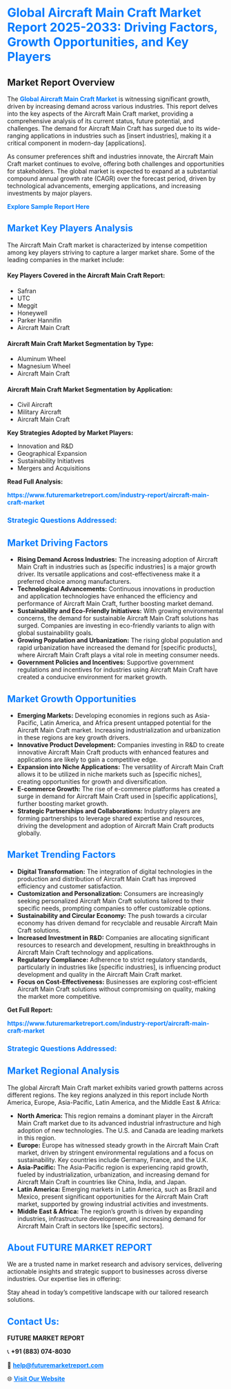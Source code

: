 <h1 style="color: #007BFF;">Global Aircraft Main Craft Market Report 2025-2033: Driving Factors, Growth Opportunities, and Key Players</h1>

<section id="overview">
<h2>Market Report Overview</h2>
<p>The <a href="https://www.futuremarketreport.com/industry-report/aircraft-main-craft-market" style="color: #007BFF; text-decoration: none;"><strong>Global Aircraft Main Craft Market</strong></a> is witnessing significant growth, driven by increasing demand across various industries. This report delves into the key aspects of the Aircraft Main Craft market, providing a comprehensive analysis of its current status, future potential, and challenges. The demand for Aircraft Main Craft has surged due to its wide-ranging applications in industries such as [insert industries], making it a critical component in modern-day [applications].</p>
<p>As consumer preferences shift and industries innovate, the Aircraft Main Craft market continues to evolve, offering both challenges and opportunities for stakeholders. The global market is expected to expand at a substantial compound annual growth rate (CAGR) over the forecast period, driven by technological advancements, emerging applications, and increasing investments by major players.</p>
</section>

<section id="overview">
<p><a href="https://www.futuremarketreport.com/request-sample/reportId=100389" style="color: #007BFF; text-decoration: none;"><strong>Explore Sample Report Here</strong></a></p>
</section>

<section id="key-players">
<h2 style="color: #007BFF;">Market Key Players Analysis</h2>
<p>The Aircraft Main Craft market is characterized by intense competition among key players striving to capture a larger market share. Some of the leading companies in the market include:</p>
<h4>Key Players Covered in the Aircraft Main Craft Report:</h4>
<ul><li>Safran</li><li>UTC</li><li>Meggit</li><li>Honeywell</li><li>Parker Hannifin</li><li>Aircraft Main Craft</li></ul>
<h4>Aircraft Main Craft Market Segmentation by Type:</h4>
<ul><li>Aluminum Wheel</li><li>Magnesium Wheel</li><li>Aircraft Main Craft</li></ul>

<h4>Aircraft Main Craft Market Segmentation by Application:</h4>
<ul><li>Civil Aircraft</li><li>Military Aircraft</li><li>Aircraft Main Craft</li></ul>
<p><strong>Key Strategies Adopted by Market Players:</strong></p>
<ul>
<li>Innovation and R&D</li>
<li>Geographical Expansion</li>
<li>Sustainability Initiatives</li>
<li>Mergers and Acquisitions</li>
</ul>
</section>

<section>
<p><strong>Read Full Analysis: </strong></p><a href="https://www.futuremarketreport.com/industry-report/aircraft-main-craft-market" style="color: #007BFF; text-decoration: none;"><strong>https://www.futuremarketreport.com/industry-report/aircraft-main-craft-market</strong></a>
<h3 style="color: #007BFF;">Strategic Questions Addressed:</h3>
</section>

<section id="driving-factors">
<h2 style="color: #007BFF;">Market Driving Factors</h2>
<ul>
<li><strong>Rising Demand Across Industries:</strong> The increasing adoption of Aircraft Main Craft in industries such as [specific industries] is a major growth driver. Its versatile applications and cost-effectiveness make it a preferred choice among manufacturers.</li>
<li><strong>Technological Advancements:</strong> Continuous innovations in production and application technologies have enhanced the efficiency and performance of Aircraft Main Craft, further boosting market demand.</li>
<li><strong>Sustainability and Eco-Friendly Initiatives:</strong> With growing environmental concerns, the demand for sustainable Aircraft Main Craft solutions has surged. Companies are investing in eco-friendly variants to align with global sustainability goals.</li>
<li><strong>Growing Population and Urbanization:</strong> The rising global population and rapid urbanization have increased the demand for [specific products], where Aircraft Main Craft plays a vital role in meeting consumer needs.</li>
<li><strong>Government Policies and Incentives:</strong> Supportive government regulations and incentives for industries using Aircraft Main Craft have created a conducive environment for market growth.</li>
</ul>
</section>

<section id="growth-opportunities">
<h2 style="color: #007BFF;">Market Growth Opportunities</h2>
<ul>
<li><strong>Emerging Markets:</strong> Developing economies in regions such as Asia-Pacific, Latin America, and Africa present untapped potential for the Aircraft Main Craft market. Increasing industrialization and urbanization in these regions are key growth drivers.</li>
<li><strong>Innovative Product Development:</strong> Companies investing in R&D to create innovative Aircraft Main Craft products with enhanced features and applications are likely to gain a competitive edge.</li>
<li><strong>Expansion into Niche Applications:</strong> The versatility of Aircraft Main Craft allows it to be utilized in niche markets such as [specific niches], creating opportunities for growth and diversification.</li>
<li><strong>E-commerce Growth:</strong> The rise of e-commerce platforms has created a surge in demand for Aircraft Main Craft used in [specific applications], further boosting market growth.</li>
<li><strong>Strategic Partnerships and Collaborations:</strong> Industry players are forming partnerships to leverage shared expertise and resources, driving the development and adoption of Aircraft Main Craft products globally.</li>
</ul>
</section>

<section id="trending-factors">
<h2 style="color: #007BFF;">Market Trending Factors</h2>
<ul>
<li><strong>Digital Transformation:</strong> The integration of digital technologies in the production and distribution of Aircraft Main Craft has improved efficiency and customer satisfaction.</li>
<li><strong>Customization and Personalization:</strong> Consumers are increasingly seeking personalized Aircraft Main Craft solutions tailored to their specific needs, prompting companies to offer customizable options.</li>
<li><strong>Sustainability and Circular Economy:</strong> The push towards a circular economy has driven demand for recyclable and reusable Aircraft Main Craft solutions.</li>
<li><strong>Increased Investment in R&D:</strong> Companies are allocating significant resources to research and development, resulting in breakthroughs in Aircraft Main Craft technology and applications.</li>
<li><strong>Regulatory Compliance:</strong> Adherence to strict regulatory standards, particularly in industries like [specific industries], is influencing product development and quality in the Aircraft Main Craft market.</li>
<li><strong>Focus on Cost-Effectiveness:</strong> Businesses are exploring cost-efficient Aircraft Main Craft solutions without compromising on quality, making the market more competitive.</li>
</ul>
</section>

<section>
<p><strong>Get Full Report: </strong></p><a href="https://www.futuremarketreport.com/industry-report/aircraft-main-craft-market" style="color: #007BFF; text-decoration: none;"><strong>https://www.futuremarketreport.com/industry-report/aircraft-main-craft-market</strong></a>
<h3 style="color: #007BFF;">Strategic Questions Addressed:</h3>
</section>


<section id="regional-analysis">
<h2 style="color: #007BFF;">Market Regional Analysis</h2>
<p>The global Aircraft Main Craft market exhibits varied growth patterns across different regions. The key regions analyzed in this report include North America, Europe, Asia-Pacific, Latin America, and the Middle East & Africa:</p>
<ul>
<li><strong>North America:</strong> This region remains a dominant player in the Aircraft Main Craft market due to its advanced industrial infrastructure and high adoption of new technologies. The U.S. and Canada are leading markets in this region.</li>
<li><strong>Europe:</strong> Europe has witnessed steady growth in the Aircraft Main Craft market, driven by stringent environmental regulations and a focus on sustainability. Key countries include Germany, France, and the U.K.</li>
<li><strong>Asia-Pacific:</strong> The Asia-Pacific region is experiencing rapid growth, fueled by industrialization, urbanization, and increasing demand for Aircraft Main Craft in countries like China, India, and Japan.</li>
<li><strong>Latin America:</strong> Emerging markets in Latin America, such as Brazil and Mexico, present significant opportunities for the Aircraft Main Craft market, supported by growing industrial activities and investments.</li>
<li><strong>Middle East & Africa:</strong> The region’s growth is driven by expanding industries, infrastructure development, and increasing demand for Aircraft Main Craft in sectors like [specific sectors].</li>
</ul>
</section>

<footer>
<h2 style="color: #007BFF;">About FUTURE MARKET REPORT</h2>
<p>We are a trusted name in market research and advisory services, delivering actionable insights and strategic support to businesses across diverse industries. Our expertise lies in offering:</p>

<p>Stay ahead in today’s competitive landscape with our tailored research solutions.</p>

<h2 style="color: #007BFF;">Contact Us:</h2>
<p><strong>FUTURE MARKET REPORT</strong></p>
<p>📞 <strong>+91 (883) 074-8030</strong></p>
<p>📧 <strong><a href="mailto:help@futuremarketreport.com" style="color: #007BFF;">help@futuremarketreport.com</a></strong></p>
<p>🌐 <strong><a href="https://www.futuremarketreport.com/" style="color: #007BFF;">Visit Our Website</a></strong></p>
</footer>
